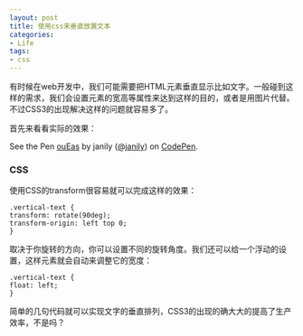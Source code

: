 ```yaml
---
layout: post
title: 使用css来垂直放置文本
categories:
- Life
tags:
- css
---
```


有时候在web开发中，我们可能需要把HTML元素垂直显示比如文字。一般碰到这样的需求，我们会设置元素的宽高等属性来达到这样的目的，或者是用图片代替。不过CSS3的出现解决这样的问题就容易多了。

首先来看看实际的效果：

<p data-height="268" data-theme-id="0" data-slug-hash="ouEas" data-default-tab="result" class='codepen'>See the Pen <a href='http://codepen.io/janily/pen/ouEas/'>ouEas</a> by janily (<a href='http://codepen.io/janily'>@janily</a>) on <a href='http://codepen.io'>CodePen</a>.</p>
<script async src="//codepen.io/assets/embed/ei.js"></script>

### CSS ###

使用CSS的transform很容易就可以完成这样的效果：

    .vertical-text {
	transform: rotate(90deg);
	transform-origin: left top 0;
	}

取决于你旋转的方向，你可以设置不同的旋转角度。我们还可以给一个浮动的设置，这样元素就会自动来调整它的宽度：

    .vertical-text {
	float: left;
	}

简单的几句代码就可以实现文字的垂直排列，CSS3的出现的确大大的提高了生产效率，不是吗？